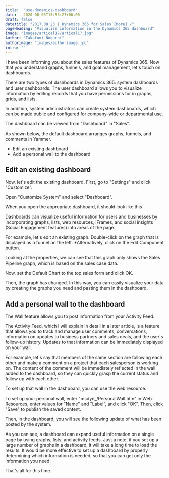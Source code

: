 ```yaml
---
title:  "use-dynamics-dashboard"
date:   2020-08-05T15:53:27+06:00
draft: false
datetitle: "2017.08.23 | Dynamics 365 for Sales [More] /"
pageHeading: "Visualize information in the Dynamics 365 dashboard"
image: "images/artical17/artical17.jpg"
Author: "Takafumi Noguchi"
authorimage: "images/authorimage.jpg"
intro: ""
---
```

<!-- Intro  -->
I have been informing you about the sales features of Dynamics 365. Now that you understand graphs, funnels, and goal management, let's touch on dashboards. 

There are two types of dashboards in Dynamics 365: system dashboards and user dashboards. The user dashboard allows you to visualize information by editing records that you have permissions for in graphs, grids, and lists.

In addition, system administrators can create system dashboards, which can be made public and configured for company-wide or departmental use.

The dashboard can be viewed from "Dashboard" in "Sales". 
<!-- Image= dashboard1.jpg -->

As shown below, the default dashboard arranges graphs, funnels, and comments in Yammer. 
<!-- Image= dashboard2.jpg -->

<!-- Table Of Content -->
* Edit an existing dashboard 
* Add a personal wall to the dashboard 

## Edit an existing dashboard 
Now, let's edit the existing dashboard. First, go to "Settings" and click "Customize". 
<!-- Image= dashboard3.jpg -->

Open "Customize System" and select "Dashboard".
<!-- Image= dashboard4.jpg -->

When you open the appropriate dashboard, it should look like this 
<!-- Image= dashboard5.jpg -->

Dashboards can visualize useful information for users and businesses by incorporating graphs, lists, web resources, IFrames, and social insights (Social Engagement features) into areas of the page. 
<!-- Image= dashboard6.jpg -->

For example, let's edit an existing graph. Double-click on the graph that is displayed as a funnel on the left. 
*Alternatively, click on the Edit Component button. 
<!-- Image= dashboard7.jpg -->

Looking at the properties, we can see that this graph only shows the Sales Pipeline graph, which is based on the sales case data. 
<!-- Image= dashboard8.jpg -->

Now, set the Default Chart to the top sales form and click OK. 
<!-- Image= dashboard9.jpg -->

Then, the graph has changed. In this way, you can easily visualize your data by creating the graphs you need and pasting them in the dashboard. 
<!-- Image= dashboard10.jpg -->

## Add a personal wall to the dashboard 
The Wall feature allows you to post information from your Activity Feed.

The Activity Feed, which I will explain in detail in a later article, is a feature that allows you to track and manage user comments, conversations, information on updates to business partners and sales deals, and the user's follow-up history. Updates to that information can be immediately displayed on your wall. 

For example, let's say that members of the same section are following each other and make a comment on a project that each salesperson is working on. The content of the comment will be immediately reflected in the wall added to the dashboard, so they can quickly grasp the current status and follow up with each other. 

To set up that wall in the dashboard, you can use the web resource. 
<!-- Image= dashboard11.jpg -->

To set up your personal wall, enter "msdyn_/PersonalWall.htm" in Web Resources, enter values for "Name" and "Label", and click "OK". Then, click "Save" to publish the saved content. 
<!-- Image= dashboard12.jpg -->

Then, in the dashboard, you will see the following update of what has been posted by the system. 
<!-- Image= dashboard13.jpg -->

As you can see, a dashboard can expand useful information on a single page by using graphs, lists, and activity feeds. Just a note, if you set up a large number of graphs in a dashboard, it will take a long time to load the results. It would be more effective to set up a dashboard by properly determining which information is needed, so that you can get only the information you need. 

That's all for this time. 